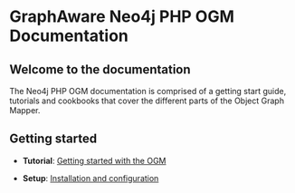 # GraphAware Neo4j PHP OGM Documentation

## Welcome to the documentation

The Neo4j PHP OGM documentation is comprised of a getting start guide, tutorials and cookbooks that cover the different
parts of the Object Graph Mapper.

## Getting started

* **Tutorial**: [Getting started with the OGM](01-intro.md)

* **Setup**: [Installation and configuration](http://google.com)